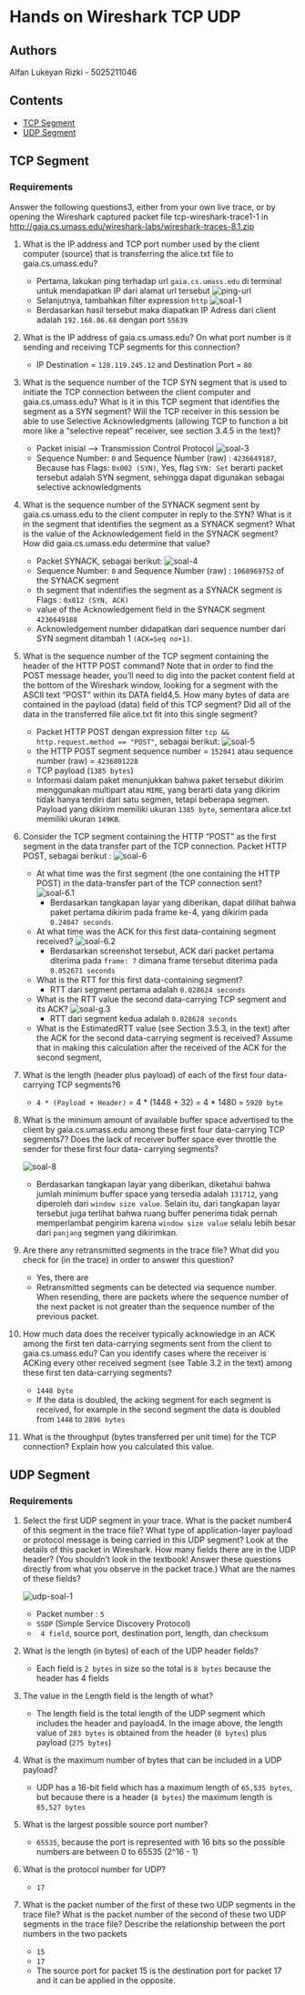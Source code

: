 # Hands on Wireshark TCP UDP

## Authors
Alfan Lukeyan Rizki - 5025211046

## Contents
- [TCP Segment](#TCP-Segment)
- [UDP Segment](#UDP-Segment)

## TCP Segment
### Requirements
Answer the following questions3, either from your own live trace, or by opening the Wireshark captured packet file tcp-wireshark-trace1-1 in http://gaia.cs.umass.edu/wireshark-labs/wireshark-traces-8.1.zip

1.  What is the IP address and TCP port number used by the client computer (source) that is transferring the alice.txt file to gaia.cs.umass.edu?
    - Pertama, lakukan ping terhadap url `gaia.cs.umass.edu` di terminal untuk mendapatkan IP dari alamat url tersebut
    ![ping-url](/img/Screenshot%202023-10-16%20at%2018.35.33.png)
    - Selanjutnya, tambahkan filter expression `http`
    ![soal-1](<img/Screenshot 2023-10-17 at 00.21.44.png>)
    - Berdasarkan hasil tersebut maka diapatkan IP Adress dari client adalah `192.168.86.68` dengan port `55639`

2.  What is the IP address of gaia.cs.umass.edu? On what port number is it sending and receiving TCP segments for this connection?
    - IP Destination = `128.119.245.12` and Destination Port = `80`

3. What is the sequence number of the TCP SYN segment that is used to initiate the TCP connection between the client computer and gaia.cs.umass.edu? What is it in this TCP segment that identifies the segment as a SYN segment? Will the TCP receiver in this session be able to use Selective Acknowledgments (allowing TCP to function a bit more like a “selective repeat” receiver, see section 3.4.5 in the text)?
    - Packet inisial --> Transmission Control Protocol
    ![soal-3](<img/Screenshot 2023-10-17 at 00.33.44.png>)
    - Sequence Number: `0` and Sequence Number (raw) : `4236649187`, Because has Flags: `0x002 (SYN)`, Yes, flag `SYN: Set` berarti packet tersebut adalah SYN segment, sehingga dapat digunakan sebagai selective acknowledgments

4.  What is the sequence number of the SYNACK segment sent by gaia.cs.umass.edu to the client computer in reply to the SYN? What is it in the segment that identifies the segment as a SYNACK segment? What is the value of the Acknowledgement field in the SYNACK segment? How did gaia.cs.umass.edu determine that value?
    - Packet SYNACK, sebagai berikut:
    ![soal-4](<img/Screenshot 2023-10-17 at 00.39.00.png>)
    - Sequence Number: `0` and Sequence Number (raw) : `1068969752` of the SYNACK segment
    - th segment that indentifies the segment as a SYNACK segment is Flags : `0x012 (SYN, ACK)`
    - value of the Acknowledgement field in the SYNACK segment `4236649188`
    - Acknowledgement number didapatkan dari sequence number dari SYN segment ditambah 1 `(ACK=Seq no+1)`.

5.  What is the sequence number of the TCP segment containing the header of the HTTP POST command? Note that in order to find the POST message header, you’ll need to dig into the packet content field at the bottom of the Wireshark window, looking for a segment with the ASCII text “POST” within its DATA field4,5. How many bytes of data are contained in the payload (data) field of this TCP segment? Did all of the data in the transferred file alice.txt fit into this single segment?
    - Packet HTTP POST dengan expression filter `tcp && http.request.method == "POST"`, sebagai berikut:
    ![soal-5](<img/Screenshot 2023-10-17 at 00.47.59.png>)
    - the HTTP POST segment sequence number = `152041` atau sequence number (raw) = `4236801228`
    - TCP payload (`1385 bytes`)
    - Informasi dalam paket menunjukkan bahwa paket tersebut dikirim menggunakan multipart atau `MIME`, yang berarti data yang dikirim tidak hanya terdiri dari satu segmen, tetapi beberapa segmen. Payload yang dikirim memiliki ukuran `1385 byte`, sementara alice.txt memiliki ukuran `149KB`.

6.  Consider the TCP segment containing the HTTP “POST” as the first segment in
the data transfer part of the TCP connection.
    Packet HTTP POST, sebagai berikut :
    ![soal-6](<img/Screenshot 2023-10-17 at 00.54.49.png>)
    - At what time was the first segment (the one containing the HTTP POST) in the data-transfer part of the TCP connection sent?
            ![soal-6.1](<img/Screenshot 2023-10-17 at 00.59.39.png>)
        -   Berdasarkan tangkapan layar yang diberikan, dapat dilihat bahwa paket pertama dikirim pada frame ke-4, yang dikirim pada `0.24047 seconds`.
    - At what time was the ACK for this first data-containing segment received?
            ![soal-6.2](<img/Screenshot 2023-10-17 at 01.00.28.png>)
        -   Berdasarkan screenshot tersebut, ACK dari packet pertama diterima pada `frame: 7` dimana frame tersebut diterima pada `0.052671 seconds`
    - What is the RTT for this first data-containing segment?
        -   RTT dari segment pertama adalah `0.028624 seconds`
    - What is the RTT value the second data-carrying TCP segment and its ACK?
            ![soal-g.3](<img/Screenshot 2023-10-17 at 01.01.26.png>)
        -   RTT dari segment kedua adalah `0.028628 seconds`
    - What is the EstimatedRTT value (see Section 3.5.3, in the text) after the
    ACK for the second data-carrying segment is received? Assume that in making this calculation after the received of the ACK for the second segment,

7.  What is the length (header plus payload) of each of the first four data-carrying TCP segments?6
    -   `4 * (Payload + Header)` = 4 * (1448 + 32) = 4 * 1480 = `5920 byte`

8.  What is the minimum amount of available buffer space advertised to the client by gaia.cs.umass.edu among these first four data-carrying TCP segments7? Does the lack of receiver buffer space ever throttle the sender for these first four data- carrying segments?

    ![soal-8](<img/Screenshot 2023-10-17 at 01.12.32.png>)
    - Berdasarkan tangkapan layar yang diberikan, diketahui bahwa jumlah minimum buffer space yang tersedia adalah `131712`, yang diperoleh dari `window size value`. Selain itu, dari tangkapan layar tersebut juga terlihat bahwa ruang buffer penerima tidak pernah memperlambat pengirim karena `window size value` selalu lebih besar dari `panjang` segmen yang dikirimkan.

9. Are there any retransmitted segments in the trace file? What did you check for (in the trace) in order to answer this question?
    - Yes, there are
    - Retransmitted segments can be detected via sequence number. When resending, there are packets where the sequence number of the next packet is not greater than the sequence number of the previous packet.

10. How much data does the receiver typically acknowledge in an ACK among the first ten data-carrying segments sent from the client to gaia.cs.umass.edu? Can you identify cases where the receiver is ACKing every other received segment (see Table 3.2 in the text) among these first ten data-carrying segments?
    - `1448 byte`
    - If the data is doubled, the acking segment for each segment is received, for example in the second segment the data is doubled from `1448` to `2896 bytes`

11. What is the throughput (bytes transferred per unit time) for the TCP connection? Explain how you calculated this value.

## UDP Segment
### Requirements

1.  Select the first UDP segment in your trace. What is the packet number4 of this segment in the trace file? What type of application-layer payload or protocol message is being carried in this UDP segment? Look at the details of this packet in Wireshark. How many fields there are in the UDP header? (You shouldn’t look in the textbook! Answer these questions directly from what you observe in the packet trace.) What are the names of these fields?
    
    ![udp-soal-1](<img/Screenshot 2023-10-17 at 12.14.22.png>)
    -   Packet number : `5`
    -   `SSDP` (Simple Service Discovery Protocol)
    -  ` 4 field`, source port, destination port, length, dan checksum

2.  What is the length (in bytes) of each of the UDP header fields?
    - Each field is `2 bytes` in size so the total is `8 bytes` because the header has 4 fields

3.  The value in the Length field is the length of what?
    - The length field is the total length of the UDP segment which includes the header and payload4. In the image above, the length value of `283 bytes` is obtained from the header (`8 bytes`) plus payload (`275 bytes`)

4.  What is the maximum number of bytes that can be included in a UDP payload?
    - UDP has a 16-bit field which has a maximum length of `65,535 bytes`, but because there is a header (`8 bytes`) the maximum length is `65,527 bytes`

5.  What is the largest possible source port number?
    - `65535`, because the port is represented with 16 bits so the possible numbers are between 0 to 65535 (2^16 - 1)

6.  What is the protocol number for UDP?
    - `17`

7.  What is the packet number of the first of these two UDP segments in the trace file? What is the packet number of the second of these two UDP segments in the trace file? Describe the relationship between the port numbers in the two packets
    - `15`
    - `17`
    - The source port for packet 15 is the destination port for packet 17 and it can be applied in the opposite.
